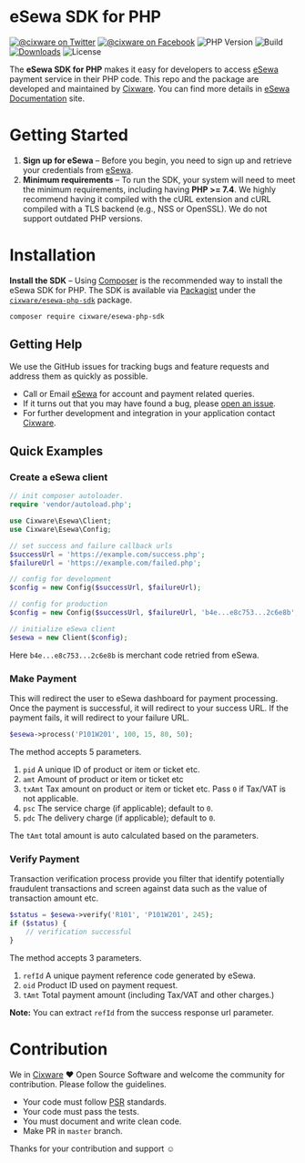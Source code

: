 # eSewa SDK for PHP

[![@cixware on Twitter](https://img.shields.io/badge/Twitter-%40cixware-blue.svg?style=flat&logo=twitter)](https://twitter.com/cixware)
[![@cixware on Facebook](https://img.shields.io/badge/Facebok-%40cixware-blue.svg?style=flat&logo=facebook)](https://www.facebook.com/cixware)
![PHP Version](https://img.shields.io/packagist/php-v/cixware/esewa-php-sdk)
![Build](https://img.shields.io/github/workflow/status/cixware/esewa-php-sdk/Install?logo=github)
[![Downloads](https://img.shields.io/packagist/dt/cixware/esewa-php-sdk.svg?style=flat&label=Downloads)](https://packagist.org/packages/cixware/esewa-php-sdk)
![License](https://img.shields.io/github/license/cixware/esewa-php-sdk)

The **eSewa SDK for PHP** makes it easy for developers to access [eSewa] payment service in their PHP code. This repo
and the package are developed and maintained by [Cixware]. You can find more details in [eSewa Documentation] site.

# Getting Started

1. **Sign up for eSewa** – Before you begin, you need to sign up and retrieve your credentials from [eSewa].
2. **Minimum requirements** – To run the SDK, your system will need to meet the minimum requirements, including
   having **PHP >= 7.4**. We highly recommend having it compiled with the cURL extension and cURL compiled with a TLS
   backend (e.g., NSS or OpenSSL). We do not support outdated PHP versions.

# Installation

**Install the SDK** – Using [Composer] is the recommended way to install the eSewa SDK for PHP. The SDK is available
via [Packagist] under the [`cixware/esewa-php-sdk`][install-packagist] package.

```
composer require cixware/esewa-php-sdk
```

## Getting Help

We use the GitHub issues for tracking bugs and feature requests and address them as quickly as possible.

* Call or Email [eSewa] for account and payment related queries.
* If it turns out that you may have found a bug,
  please [open an issue](https://github.com/cixware/esewa-php-sdk/issues/new).
* For further development and integration in your application contact [Cixware].

## Quick Examples

### Create a eSewa client

```php
// init composer autoloader.
require 'vendor/autoload.php';

use Cixware\Esewa\Client;
use Cixware\Esewa\Config;

// set success and failure callback urls
$successUrl = 'https://example.com/success.php';
$failureUrl = 'https://example.com/failed.php';

// config for development
$config = new Config($successUrl, $failureUrl);

// config for production
$config = new Config($successUrl, $failureUrl, 'b4e...e8c753...2c6e8b', 'production');

// initialize eSewa client
$esewa = new Client($config);
```

Here `b4e...e8c753...2c6e8b` is merchant code retried from eSewa.

### Make Payment

This will redirect the user to eSewa dashboard for payment processing. Once the payment is successful, it will redirect
to your success URL. If the payment fails, it will redirect to your failure URL.

```php
$esewa->process('P101W201', 100, 15, 80, 50);
```

The method accepts 5 parameters.

1. `pid` A unique ID of product or item or ticket etc.
2. `amt` Amount of product or item or ticket etc
3. `txAmt` Tax amount on product or item or ticket etc. Pass `0` if Tax/VAT is not applicable.
4. `psc` The service charge (if applicable); default to `0`.
5. `pdc` The delivery charge (if applicable); default to `0`.

The `tAmt` total amount is auto calculated based on the parameters.

### Verify Payment

Transaction verification process provide you filter that identify potentially fraudulent transactions and screen against
data such as the value of transaction amount etc.

```php
$status = $esewa->verify('R101', 'P101W201', 245);
if ($status) {
    // verification successful
}
```

The method accepts 3 parameters.

1. `refId` A unique payment reference code generated by eSewa.
2. `oid` Product ID used on payment request.
3. `tAmt` Total payment amount (including Tax/VAT and other charges.)

**Note:** You can extract `refId` from the success response url parameter.

# Contribution

We in [Cixware] :heart: Open Source Software and welcome the community for contribution. Please follow the guidelines.

* Your code must follow [PSR] standards.
* Your code must pass the tests.
* You must document and write clean code.
* Make PR in `master` branch.

Thanks for your contribution and support :relaxed:

[eSewa]: https://esewa.com.np

[eSewa Documentation]: https://developer.esewa.com.np

[eSewa Contact]: https://blog.esewa.com.np/contact-us/

[Cixware]: https://cixware.io

[composer]: http://getcomposer.org

[packagist]: http://packagist.org

[install-packagist]: https://packagist.org/packages/cixware/esewa-php-sdk

[PSR]: https://www.php-fig.org/psr